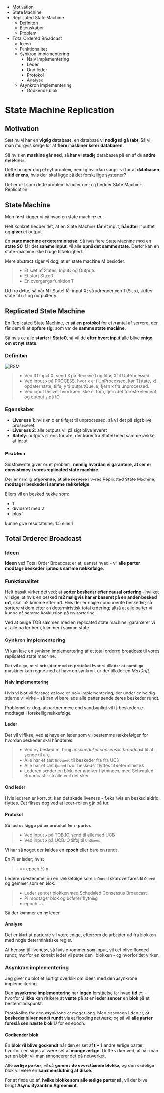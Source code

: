 * Motivation
* State Machine
* Replicated State Machine
	* Definiton
	* Egenskaber
	* Problem
* Total Ordered Broadcast
	* Ideen
	* Funktionalitet
	* Synkron implementering
		* Naiv implementering
		* Leder
		* Ond leder
		* Protokol
		* Analyse
	* Asynkron implementering
		* Godkende blok

# State Machine Replication

## Motivation

Sæt nu vi har en **vigtig database**, en database vi **nødig så gå tabt**. Så vil man muligvis sørge for at **flere maskiner kører databasen**. 

Så hvis en **maskine går ned**, så **har vi stadig** databasen på en af de **andre maskiner**. 

Dette bringer dog et nyt problem, nemlig hvordan sørger vi for at **databasen altid er ens**, hvis den skal ligge på det forskellige systemer? 

Det er det som dette problem handler om; og hedder State Machine Replication.

## State Machine

Men først kigger vi på hvad en state machine er.

Helt konkret hedder det, at en State Machine **får** et input, **håndter** inputtet og **giver** et output.

En **state machine er deterministisk**. Så hvis flere State Machine med en **state S0**, får det **samme input**, vil alle **opnå det samme state**. Derfor kan en state-machine ikke bruge tilfældighed.

Mere abstract siger vi dog, at en state machine M besidder:

> * Et sæt af States, Inputs og Outputs
> * Et start State0
> * En overgangs funktion T

Ud fra dette, så når M i StateI får input X; så udregner den T(Si, x), skifter state til i+1 og outputter y.

## Replicated State Machine

En Replicated State Machine, er **så en protokol** for et *n* antal af servere, der får dem til at **opføre sig**, som var de **samme state machine**.

Så hvis de alle **starter i State0**, så vil de **efter hvert input** alle blive **enige om et nyt state**.

### Definiton

![RSM](rsm.png)

> * Ved IO input X, send X på Received og tilføj X til UnProcessed.
> * Ved input x på PROCESS, hvor x er i UnProcessed, kør T(state, x), opdater state, tilføj y til outputQueue, fjern x fra unprocessed.
> * Ved input Deliver hvor køen ikke er tom, fjern det foreste element og output y på IO 

### Egenskaber

* **Liveness 1**: hvis en x er tilføjet til unprocessed, så vil det på sigt blive proseceret.
* **Liveness 2**: alle outputs vil på sigt blive leveret
* **Safety**: outputs er ens for alle, der kører fra State0 med samme række af input

### Problem

Sidstnævnte giver os et problem, **nemlig hvordan vi garantere, at der er consistency i vores replicated state machine**. 

Der er nemlig **afgørende, at alle servere** i vores Replicated State Machine, **modtager beskeder i samme rækkefølge**.

Ellers vil en besked række som: 

* 1
* divideret med 2
* plus 1

kunne give resultaterne: 1.5 eller 1.

## Total Ordered Broadcast

### Ideen

**Ideen** ved Total Order Broadcast er at, uanset hvad - vil **alle parter modtage beskeder i præcis samme rækkefølge**.

### Funktionalitet

Helt basalt virker det ved; at **sorter beskeder efter causal ordering** - hvilket vil sige; at hvis en besked **m2 muligvis har er baseret på en anden besked m1**, skal m2 komme efter m1. Hvis der er nogle concurrente beskeder; så sortere vi dem efter en deterministisk total ordering; altså at alle parter vi kunne nå samme konklusion på en sortering.

Ved at bruge TOB sammen med en replicated state machine; garanterer vi at alle parter her i, kommer i samme state.

### Synkron implementering

Vi kan lave en synkron implementering af et total ordered broadcast til vores replicated state machine.

Det vil sige, at vi arbejder med en protokol hvor vi tillader at samtlige maskiner kan regne med at have en synkront ur der tillader en  *MaxDrift*.

#### Naiv implementering

Hvis vi blot vil forsøge at lave en naiv implementering; der under en heldig stjerne vil virke - så kan vi bare lade alle parter sende deres beskeder rundt.

Problemet er dog, at partner mere end sandsynligt vil få beskederne modtaget i forskellig rækkefølge.

#### Leder

Det vil vi fikse, ved at have en leder som vil bestemme rækkefølgen for hvordan beskeder skal håndteres.

> * Ved ny besked m, brug *unscheduled consensus broadcast* til at sende til alle
> * Alle har et sæt `UnQueed` til beskeder fra fra UCB
> * Alle har et sæt `Queed` hvor beskeder flyttes til deterministisk
> * Lederen sender en blok, der angiver flytningen, med Scheduled Broadcast - så alle ved det sker

#### Ond leder

Hvis lederen er korrupt, kan det skade liveness - f.eks hvis en besked aldrig flyttes. Det fikses dog ved at leder-rollen går på tur.

#### Protokol

Så lad os kigge på en protokol for *n* parter.

> * Ved input *x* på TOB.IO, send til alle med UCB
> * Ved input *x* på UCB.IO tilføj til `UnQueed`

Vi har så noget der kaldes en **epoch** eller bare en runde.

En Pi er leder; hvis:

> i == epoch % n

Lederen bestemmer nu en rækkefølge som `UnQueed` skal overføres til `Queed` og gemmer som en blok.

> * Leder sender blokken med Scheduled Consensus Broadcast
> * Pi modtager blok og udfører flytning
> * epoch ++

Så der kommer en ny leder

#### Analyse

Det er klart at parterne vil være enige, eftersom de arbejder ud fra blokken med nogle deterministiske regler.

Af hensyn til liveness, så hvis x kommer som input, vil det blive flooded rundt; hvorfor en korrekt leder vil putte den i blokken - og hvorfor det virker.

### Asynkron implementering

Jeg giver nu blot et hurtigt overblik om ideen med den asynkrone implementering.

Den **asynkrone implementering** har **ingen** forståelse for hvad **tid** er; - hvorfor vi **ikke** kan risikere at **vente** på at en **leder sender** en **blok** på et bestemt tidspunkt.

Protokollen for den asynkrone er meget lang. Men essencen i den er, at **beskeder bliver sendt rundt** via et flooding netværk; og så vil **alle parter foreslå den næste blok** U for en epoch.

#### Godkender blok

En **blok vil blive godkendt** når den er set af **t + 1** andre ærlige parter; hvorfor den siges at være set af **mange ærlige**. Dette virker ved, at når man ser en blok; vil man annoncerer det på netværket.

Alle **ærlige parter**, vil så **gemme de overstående blokke**, og den endelige blok vil være en **sammenslutning af disse**.

For at finde ud af, **hvilke blokke som alle ærlige parter så,** vil der blive brugt **Async Byzantine Agreement**.